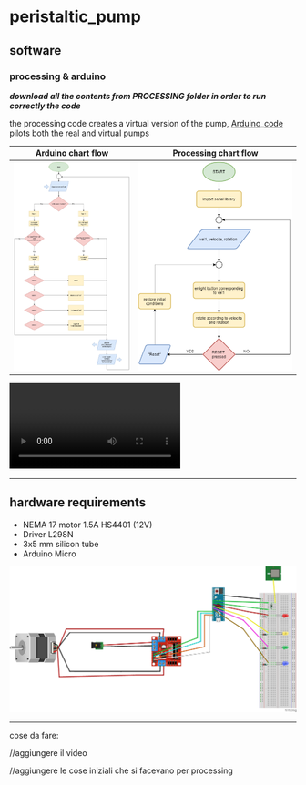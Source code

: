 # peristaltic_pump

  ## software
    
   ### processing & arduino 
       
   ***download all the contents from PROCESSING folder in order to run correctly the code***
      
   the processing code creates a virtual version of the pump, [Arduino_code](https://github.com/adelplasters/peristaltic_pump/blob/main/Arduino_code.ino) pilots both the real and virtual pumps 
       
       
       
 | Arduino chart flow  | Processing chart flow |
| ------------- | ------------- |
|  <img src="https://github.com/adelplasters/peristaltic_pump/blob/main/Flowchart_Arduino.jpg" width="345"> | <img src="https://github.com/adelplasters/peristaltic_pump/blob/main/flowchart_Processing.png" width="450"> |


![circuit_leds](https://github.com/adelplasters/peristaltic_pump/blob/main/circuit_leds.mp4)
 
   * * *

  ## hardware requirements 
 
  * NEMA 17 motor 1.5A HS4401 (12V) 
  * Driver L298N  
  * 3x5 mm silicon tube 
  * Arduino Micro 
 
  <img src="https://github.com/adelplasters/peristaltic_pump/blob/main/circuit.png" width="820">

 
  * * * 
    
 
 cose da fare:
 
 
 //aggiungere il video 

 //aggiungere le cose iniziali che si facevano per processing 

